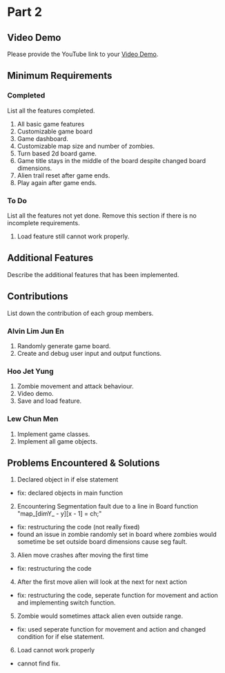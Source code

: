 # Part 2

## Video Demo

Please provide the YouTube link to your [Video Demo](https://youtu.be/UkeyfabXZxM).

## Minimum Requirements

### Completed

List all the features completed.

1. All basic game features
2. Customizable game board
3. Game dashboard.
4. Customizable map size and number of zombies.
5. Turn based 2d board game.
6. Game title stays in the middle of the board despite changed board dimensions.
7. Alien trail reset after game ends.
8. Play again after game ends.


### To Do

List all the features not yet done. Remove this section if there is no incomplete requirements.

1. Load feature still cannot work properly.

## Additional Features

Describe the additional features that has been implemented.

## Contributions

List down the contribution of each group members.

### Alvin Lim Jun En

1. Randomly generate game board.
2. Create and debug user input and output functions.

### Hoo Jet Yung

1. Zombie movement and attack behaviour.
2. Video demo.
3. Save and load feature.

### Lew Chun Men

1. Implement game classes.
2. Implement all game objects.

## Problems Encountered & Solutions

1. Declared object in if else statement
  - fix: declared objects in main function

2. Encountering Segmentation fault due to a line in Board function "map_[dimY_ - y][x - 1] = ch;"
  - fix: restructuring the code (not really fixed)
  - found an issue in zombie randomly set in board where zombies would sometime be set outside board dimensions cause seg fault.

3. Alien move crashes after moving the first time
  - fix: restructuring the code

4. After the first move alien will look at the next for next action
  - fix: restructuring the code, seperate function for movement and action and implementing switch function.

5. Zombie would sometimes attack alien even outside range.
  - fix: used seperate function for movement and action and changed condition for if else statement.

6. Load cannot work properly
  - cannot find fix.
